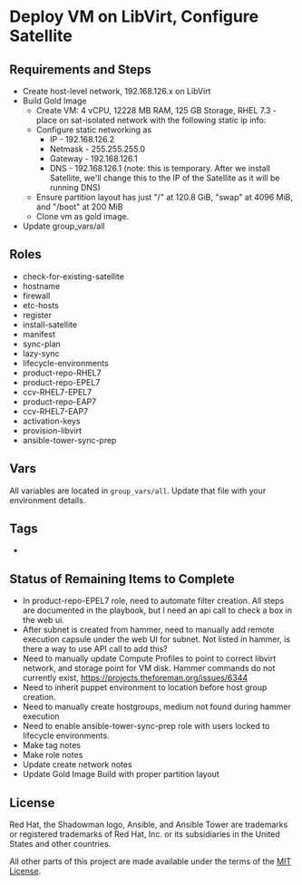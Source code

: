 # Deploy VM on LibVirt, Configure Satellite

## Requirements and Steps

- Create host-level network, 192.168.126.x on LibVirt
- Build Gold Image
  - Create VM: 4 vCPU, 12228 MB RAM, 125 GB Storage, RHEL 7.3 - place on sat-isolated network with the following static ip info:
  - Configure static networking as
    - IP -  192.168.126.2
    - Netmask - 255.255.255.0
    - Gateway - 192.168.126.1
    - DNS - 192.168.126.1 (note: this is temporary. After we install Satellite, we'll change this to the IP of the Satellite as it will be running DNS)
  - Ensure partition layout has just "/" at 120.8 GiB, "swap" at 4096 MiB, and "/boot" at 200 MiB
  - Clone vm as gold image.
- Update group_vars/all

## Roles

- check-for-existing-satellite
- hostname
- firewall
- etc-hosts
- register
- install-satellite
- manifest
- sync-plan
- lazy-sync
- lifecycle-environments
- product-repo-RHEL7
- product-repo-EPEL7
- ccv-RHEL7-EPEL7
- product-repo-EAP7
- ccv-RHEL7-EAP7
- activation-keys
- provision-libvirt
- ansible-tower-sync-prep

## Vars

All variables are located in `group_vars/all`. Update that file with your environment details.

## Tags

-

## Status of Remaining Items to Complete

- In product-repo-EPEL7 role, need to automate filter creation. All steps are documented in the playbook, but I need an api call to check a box in the web ui.
- After subnet is created from hammer, need to manually add remote execution capsule under the web UI for subnet. Not listed in hammer, is there a way to use API call to add this?
- Need to manually update Compute Profiles to point to correct libvirt network, and storage point for VM disk. Hammer commands do not currently exist, https://projects.theforeman.org/issues/6344
- Need to inherit puppet environment to location before host group creation.
- Need to manually create hostgroups, medium not found during hammer execution
- Need to enable ansible-tower-sync-prep role with users locked to lifecycle environments.
- Make tag notes
- Make role notes
- Update create network notes
- Update Gold Image Build with proper partition layout

## License

Red Hat, the Shadowman logo, Ansible, and Ansible Tower are trademarks or registered trademarks of Red Hat, Inc. or its subsidiaries in the United States and other countries.

All other parts of this project are made available under the terms of the [MIT License](LICENSE).
